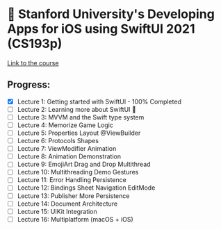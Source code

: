 # 🏫 Stanford University's Developing Apps for iOS using SwiftUI 2021 (CS193p)

[Link to the course](https://cs193p.sites.stanford.edu)

## Progress: 

- [x] Lecture 1: Getting started with SwiftUI - 100% Completed
- [ ] Lecture 2: Learning more about SwiftUI 🔄
- [ ] Lecture 3: MVVM and the Swift type system
- [ ] Lecture 4: Memorize Game Logic
- [ ] Lecture 5: Properties Layout @ViewBuilder
- [ ] Lecture 6: Protocols Shapes
- [ ] Lecture 7: ViewModifier Animation
- [ ] Lecture 8: Animation Demonstration
- [ ] Lecture 9: EmojiArt Drag and Drop Multithread
- [ ] Lecture 10: Multithreading Demo Gestures
- [ ] Lecture 11: Error Handling Persistence
- [ ] Lecture 12: Bindings Sheet Navigation EditMode
- [ ] Lecture 13: Publisher More Persistence
- [ ] Lecture 14: Document Architecture
- [ ] Lecture 15: UIKit Integration
- [ ] Lecture 16: Multiplatform (macOS + iOS)

